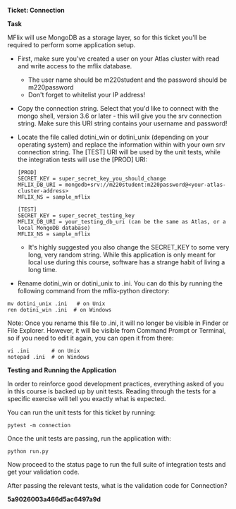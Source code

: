 **Ticket: Connection**

**Task**

MFlix will use MongoDB as a storage layer, so for this ticket you'll be required to perform some application setup.

- First, make sure you've created a user on your Atlas cluster with read and write access to the mflix database.

    - The user name should be m220student and the password should be m220password
    - Don't forget to whitelist your IP address!

- Copy the connection string. Select that you'd like to connect with the mongo shell, version 3.6 or later - this will give you the srv connection string. Make sure this URI string contains your username and password!

- Locate the file called dotini_win or dotini_unix (depending on your operating system) and replace the information within with your own srv connection string. The [TEST] URI will be used by the unit tests, while the integration tests will use the [PROD] URI:

    ```
    [PROD]
    SECRET_KEY = super_secret_key_you_should_change
    MFLIX_DB_URI = mongodb+srv://m220student:m220password@<your-atlas-cluster-address>
    MFLIX_NS = sample_mflix

    [TEST]
    SECRET_KEY = super_secret_testing_key
    MFLIX_DB_URI = your_testing_db_uri (can be the same as Atlas, or a local MongoDB database)
    MFLIX_NS = sample_mflix
    ```

    - It's highly suggested you also change the SECRET_KEY to some very long, very random string. While this application is only meant for local use during this course, software has a strange habit of living a long time.

- Rename dotini_win or dotini_unix to .ini. You can do this by running the following command from the mflix-python directory:

```
mv dotini_unix .ini   # on Unix
ren dotini_win .ini  # on Windows
```

Note: Once you rename this file to .ini, it will no longer be visible in Finder or File Explorer. However, it will be visible from Command Prompt or Terminal, so if you need to edit it again, you can open it from there:

```
vi .ini       # on Unix
notepad .ini  # on Windows
```

**Testing and Running the Application**

In order to reinforce good development practices, everything asked of you in this course is backed up by unit tests. Reading through the tests for a specific exercise will tell you exactly what is expected.

You can run the unit tests for this ticket by running:

```
pytest -m connection
```

Once the unit tests are passing, run the application with:

```
python run.py
```

Now proceed to the status page to run the full suite of integration tests and get your validation code.

After passing the relevant tests, what is the validation code for Connection?

**5a9026003a466d5ac6497a9d**
